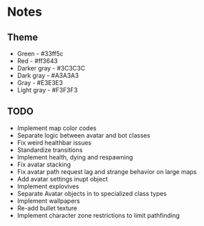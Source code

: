 # Notes

## Theme

* Green - #33ff5c
* Red - #ff3643 
* Darker gray - #3C3C3C 
* Dark gray - #A3A3A3
* Gray - #E3E3E3
* Light gray - #F3F3F3

## TODO

* Implement map color codes
* Separate logic between avatar and bot classes
* Fix weird healthbar issues
* Standardize transitions 
* Implement health, dying and respawning
* Fix avatar stacking
* Fix avatar path request lag and strange behavior on large maps
* Add avatar settings inupt object
* Implement explovives
* Separate Avatar objects in to specialized class types
* Implement wallpapers
* Re-add bullet texture
* Implement character zone restrictions to limit pathfinding 
